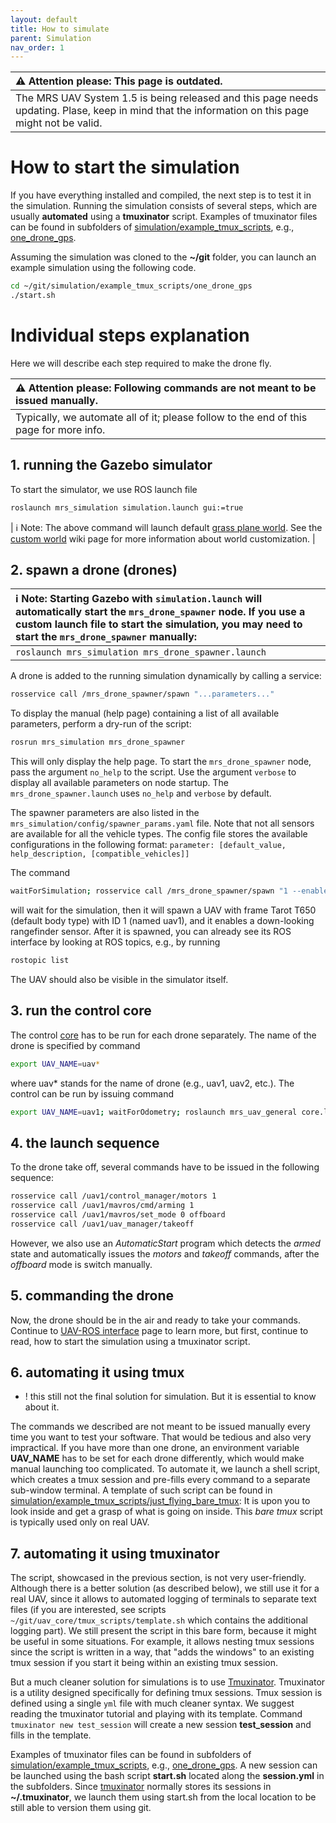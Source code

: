 ```yaml
---
layout: default
title: How to simulate
parent: Simulation
nav_order: 1
---
```


| :warning: **Attention please: This page is outdated.**                                                                                           |
| :---                                                                                                                                             |
| The MRS UAV System 1.5 is being released and this page needs updating. Plase, keep in mind that the information on this page might not be valid. |

# How to start the simulation
If you have everything installed and compiled, the next step is to test it in the simulation.
Running the simulation consists of several steps, which are usually **automated** using a **tmuxinator** script.
Examples of tmuxinator files can be found in subfolders of [simulation/example_tmux_scripts](https://github.com/ctu-mrs/simulation/tree/master/example_tmux_scripts), e.g., [one_drone_gps](https://github.com/ctu-mrs/simulation/blob/master/example_tmux_scripts/one_drone_gps/session.yml).

Assuming the simulation was cloned to the **~/git** folder, you can launch an example simulation using the following code.
```bash
cd ~/git/simulation/example_tmux_scripts/one_drone_gps
./start.sh
```


# Individual steps explanation

Here we will describe each step required to make the drone fly.

| :warning: **Attention please: Following commands are not meant to be issued manually.**    |
| :---                                                                                       |
|  Typically, we automate all of it; please follow to the end of this page for more info.    |

## 1. running the Gazebo simulator

To start the simulator, we use ROS launch file
```bash
roslaunch mrs_simulation simulation.launch gui:=true
```

| :information_source: Note: The above command will launch default [grass plane world](https://github.com/ctu-mrs/mrs_gazebo_common_resources/blob/master/worlds/grass_plane.world). See the [custom world](https://ctu-mrs.github.io/docs/simulation/custom_world.html) wiki page for more information about world customization. |

## 2. spawn a drone (drones)

| :information_source: **Note: Starting Gazebo with** `simulation.launch` **will automatically start the** `mrs_drone_spawner` **node. If you use a custom launch file to start the simulation, you may need to start the** `mrs_drone_spawner` **manually:** |
| :---                                                                                                                                                                                                                                                        |
| ```roslaunch mrs_simulation mrs_drone_spawner.launch```                                                                                                                                                                                                     |

A drone is added to the running simulation dynamically by calling a service:
```bash
rosservice call /mrs_drone_spawner/spawn "...parameters..."
```

To display the manual (help page) containing a list of all available parameters, perform a dry-run of the script:

```bash
rosrun mrs_simulation mrs_drone_spawner
```

This will only display the help page. To start the `mrs_drone_spawner` node, pass the argument `no_help` to the script. Use the argument `verbose` to display all available parameters on node startup. The `mrs_drone_spawner.launch` uses `no_help` and `verbose` by default.

The spawner parameters are also listed in the `mrs_simulation/config/spawner_params.yaml` file. Note that not all sensors are available for all the vehicle types. The config file stores the available configurations in the following format: `parameter: [default_value, help_description, [compatible_vehicles]]`

The command
```bash
waitForSimulation; rosservice call /mrs_drone_spawner/spawn "1 --enable-rangefinder"

```
will wait for the simulation, then it will spawn a UAV with frame Tarot T650 (default body type) with ID 1 (named uav1), and it enables a down-looking rangefinder sensor.
After it is spawned, you can already see its ROS interface by looking at ROS topics, e.g., by running
```bash
rostopic list
```
The UAV should also be visible in the simulator itself.

## 3. run the control core

The control [core](http://github.com/ctu-mrs/uav_core) has to be run for each drone separately.
The name of the drone is specified by command
```bash
export UAV_NAME=uav*
```
where uav* stands for the name of drone (e.g., uav1, uav2, etc.).
The control can be run by issuing command
```bash
export UAV_NAME=uav1; waitForOdometry; roslaunch mrs_uav_general core.launch
```

## 4. the launch sequence

To the drone take off, several commands have to be issued in the following sequence:
```bash
rosservice call /uav1/control_manager/motors 1
rosservice call /uav1/mavros/cmd/arming 1
rosservice call /uav1/mavros/set_mode 0 offboard
rosservice call /uav1/uav_manager/takeoff
```
However, we also use an *AutomaticStart* program which detects the *armed* state and automatically issues the *motors* and *takeoff* commands, after the *offboard* mode is switch manually.

## 5. commanding the drone

Now, the drone should be in the air and ready to take your commands.
Continue to [UAV-ROS interface](https://ctu-mrs.github.io/docs/system/uav_ros_interface.html) page to learn more, but first, continue to read, how to start the simulation using a tmuxinator script.

## 6. automating it using tmux

* ! this still not the final solution for simulation. But it is essential to know about it.

The commands we described are not meant to be issued manually every time you want to test your software.
That would be tedious and also very impractical.
If you have more than one drone, an environment variable **UAV_NAME** has to be set for each drone differently, which would make manual launching too complicated.
To automate it, we launch a shell script, which creates a tmux session and pre-fills every command to a separate sub-window terminal.
A template of such script can be found in [simulation/example_tmux_scripts/just_flying_bare_tmux](https://github.com/ctu-mrs/simulation/tree/master/example_tmux_scripts/just_flying_bare_tmux):
It is upon you to look inside and get a grasp of what is going on inside.
This *bare tmux* script is typically used only on real UAV.

## 7. automating it using tmuxinator

The script, showcased in the previous section, is not very user-friendly.
Although there is a better solution (as described below), we still use it for a real UAV, since it allows to automated logging of terminals to separate text files (if you are interested, see scripts `~/git/uav_core/tmux_scripts/template.sh` which contains the additional logging part).
We still present the script in this bare form, because it might be useful in some situations.
For example, it allows nesting tmux sessions since the script is written in a way, that "adds the windows" to an existing tmux session if you start it being within an existing tmux session.

But a much cleaner solution for simulations is to use [Tmuxinator](https://github.com/tmuxinator/tmuxinator).
Tmuxinator is a utility designed specifically for defining tmux sessions.
Tmux session is defined using a single `yml` file with much cleaner syntax.
We suggest reading the tmuxinator tutorial and playing with its template.
Command `tmuxinator new test_session` will create a new session **test_session** and fills in the template.

Examples of tmuxinator files can be found in subfolders of [simulation/example_tmux_scripts](https://github.com/ctu-mrs/simulation/tree/master/example_tmux_scripts), e.g., [one_drone_gps](https://github.com/ctu-mrs/simulation/blob/master/example_tmux_scripts/one_drone_gps/session.yml).
A new session can be launched using the bash script **start.sh** located along the **session.yml** in the subfolders.
Since [tmuxinator](https://github.com/tmuxinator/tmuxinator) normally stores its sessions in **~/.tmuxinator**, we launch them using start.sh from the local location to be still able to version them using git.
